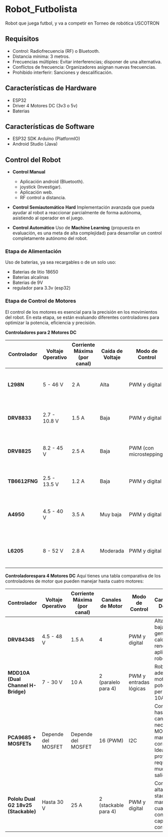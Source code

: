 # Robot_Futbolista
Robot que juega futbol, y va a competir en Torneo de robótica USCOTRON
## Requisitos
- Control: Radiofrecuencia (RF) o Bluetooth.
- Distancia mínima: 3 metros.
- Frecuencias múltiples: Evitar interferencias; disponer de una alternativa.
- Conflictos de frecuencia: Organizadores asignan nuevas frecuencias.
- Prohibido interferir: Sanciones y descalificación.
## Características de Hardware
  - ESP32
  - Driver 4 Motores DC (3v3 o 5v)
  - Baterias

## Características de Software
  - ESP32 SDK Arduino (PlatformIO)
  - Android Studio (Java)

## Control del Robot 
- **Control Manual**
  - Aplicación android (Bluetooth).
  - joystick (Investigar).
  - Aplicación web.
  - RF control a distancia.

- **Control Semiautomático** **Hard**
  Implementación avanzada que pueda ayudar al robot a reaccionar parcialmente de forma autónoma, asistiendo al operador en el juego.
- **Control Automático**
  Uso de **Machine Learning** (propuesta en evaluación, es una meta de alta complejidad) para desarrollar un control completamente autónomo del robot.

### Etapa de Alimentación
Uso de baterías, ya sea recargables o de un solo uso:
- Baterias de litio 18650
- Baterias alcalinas
- Baterias de 9V
- regulador para 3.3v (esp32)

### Etapa de Control de Motores
El control de los motores es esencial para la precisión en los movimientos del robot. En esta etapa, se están evaluando diferentes controladores para optimizar la potencia, eficiencia y precisión.

**Controladores para 2 Motores DC**

| Controlador   | Voltaje Operativo | Corriente Máxima (por canal) | Caída de Voltaje | Modo de Control     | Características Destacadas                                  |
|---------------|-------------------|------------------------------|-------------------|----------------------|------------------------------------------------------------|
| **L298N**     | 5 - 46 V          | 2 A                          | Alta              | PWM y digital        | Comúnmente utilizado; diseño antiguo, menor eficiencia     |
| **DRV8833**   | 2.7 - 10.8 V      | 1.5 A                        | Baja              | PWM y digital        | Compacto, eficiente, menor generación de calor             |
| **DRV8825**   | 8.2 - 45 V        | 2.5 A                        | Baja              | PWM (con microstepping)| Compatible con motores paso a paso; ideal para alta precisión|
| **TB6612FNG** | 2.5 - 13.5 V      | 1.2 A                        | Baja              | PWM y digital        | Alta eficiencia; menos calor, adecuado para robótica       |
| **A4950**     | 4.5 - 40 V        | 3.5 A                        | Muy baja          | PWM y digital        | MOSFET, menor disipación de energía, excelente para alta potencia |
| **L6205**     | 8 - 52 V          | 2.8 A                        | Moderada          | PWM y digital        | Alta eficiencia, adecuado para motores de potencia media-alta |

**Controladorespara 4 Motores DC**
Aquí tienes una tabla comparativa de los controladores de motor que pueden manejar hasta cuatro motores:

| Controlador                        | Voltaje Operativo | Corriente Máxima (por canal) | Canales de Motor | Modo de Control     | Características Destacadas                                       |
|------------------------------------|-------------------|------------------------------|-------------------|----------------------|------------------------------------------------------------------|
| **DRV8434S**                       | 4.5 - 48 V       | 1.5 A                        | 4                 | PWM y digital        | Alta eficiencia, baja generación de calor, buen rendimiento en aplicaciones de robótica móvil. |
| **MDD10A (Dual Channel H-Bridge)** | 7 - 30 V         | 10 A                         | 2 (paralelo para 4) | PWM y entradas lógicas | Robusto y adecuado para motores de alta potencia, permite hasta 10A por canal.   |
| **PCA9685 + MOSFETs**              | Depende del MOSFET | Depende del MOSFET          | 16 (PWM)          | I2C                  | Control de hasta 16 canales PWM; necesita MOSFETs para manejar corriente alta. Ideal para proyectos que requieren muchas salidas. |
| **Pololu Dual G2 18v25 (Stackable)** | Hasta 30 V     | 25 A                         | 2 (stackable para 4) | PWM y digital       | Controlador de alta potencia, stackable para manejar hasta cuatro motores con gran capacidad de corriente. |
